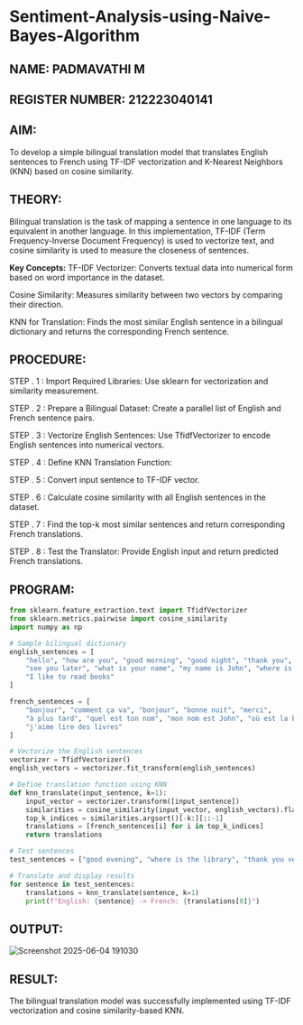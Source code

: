 # Sentiment-Analysis-using-Naive-Bayes-Algorithm
## NAME: PADMAVATHI M
## REGISTER NUMBER: 212223040141
## AIM:
To develop a simple bilingual translation model that translates English sentences to French using TF-IDF vectorization and K-Nearest Neighbors (KNN) based on cosine similarity.

## THEORY:
Bilingual translation is the task of mapping a sentence in one language to its equivalent in another language. In this implementation, TF-IDF (Term Frequency-Inverse Document Frequency) is used to vectorize text, and cosine similarity is used to measure the closeness of sentences.

**Key Concepts:**
TF-IDF Vectorizer: Converts textual data into numerical form based on word importance in the dataset.

Cosine Similarity: Measures similarity between two vectors by comparing their direction.

KNN for Translation: Finds the most similar English sentence in a bilingual dictionary and returns the corresponding French sentence.

## PROCEDURE:
STEP . 1 : Import Required Libraries: Use sklearn for vectorization and similarity measurement.

STEP . 2 : Prepare a Bilingual Dataset: Create a parallel list of English and French sentence pairs.

STEP . 3 : Vectorize English Sentences: Use TfidfVectorizer to encode English sentences into numerical vectors.

STEP . 4 : Define KNN Translation Function:

STEP . 5 : Convert input sentence to TF-IDF vector.

STEP . 6 : Calculate cosine similarity with all English sentences in the dataset.

STEP . 7 : Find the top-k most similar sentences and return corresponding French translations.

STEP . 8 : Test the Translator: Provide English input and return predicted French translations.

## PROGRAM:
``` python
from sklearn.feature_extraction.text import TfidfVectorizer
from sklearn.metrics.pairwise import cosine_similarity
import numpy as np

# Sample bilingual dictionary
english_sentences = [
    "hello", "how are you", "good morning", "good night", "thank you",
    "see you later", "what is your name", "my name is John", "where is the library",
    "I like to read books"
]

french_sentences = [
    "bonjour", "comment ça va", "bonjour", "bonne nuit", "merci",
    "à plus tard", "quel est ton nom", "mon nom est John", "où est la bibliothèque",
    "j'aime lire des livres"
]

# Vectorize the English sentences
vectorizer = TfidfVectorizer()
english_vectors = vectorizer.fit_transform(english_sentences)

# Define translation function using KNN
def knn_translate(input_sentence, k=1):
    input_vector = vectorizer.transform([input_sentence])
    similarities = cosine_similarity(input_vector, english_vectors).flatten()
    top_k_indices = similarities.argsort()[-k:][::-1]
    translations = [french_sentences[i] for i in top_k_indices]
    return translations

# Test sentences
test_sentences = ["good evening", "where is the library", "thank you very much"]

# Translate and display results
for sentence in test_sentences:
    translations = knn_translate(sentence, k=1)
    print(f"English: {sentence} -> French: {translations[0]}")
```
## OUTPUT:
![Screenshot 2025-06-04 191030](https://github.com/user-attachments/assets/230c69c3-aad2-42eb-ba81-18dfb3f9dbb0)

## RESULT:
The bilingual translation model was successfully implemented using TF-IDF vectorization and cosine similarity-based KNN.
